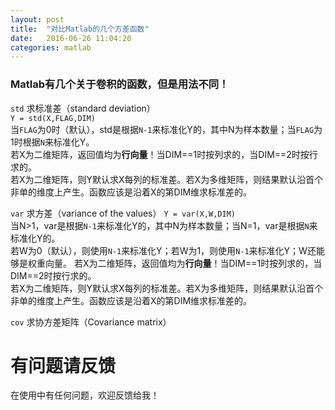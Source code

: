 ```yaml
---
layout: post
title:  "对比Matlab的几个方差函数"
date:   2016-06-26 11:04:20
categories: matlab
---
```



### Matlab有几个关于卷积的函数，但是用法不同！

`std`   求标准差（standard deviation）  
`Y = std(X,FLAG,DIM)`     
当`FLAG`为0时（默认），std是根据`N-1`来标准化Y的，其中N为样本数量；当`FLAG`为1时根据`N`来标准化Y。  
若X为二维矩阵，返回值均为**行向量**！当DIM==1时按列求的，当DIM==2时按行求的。  
若X为二维矩阵，则Y默认求X每列的标准差。若X为多维矩阵，则结果默认沿首个非单的维度上产生。函数应该是沿着X的第DIM维求标准差的。

`var`   求方差（variance of the values）
`Y = var(X,W,DIM)`  
当N>1，var是根据`N-1`来标准化Y的，其中N为样本数量；当N=1，var是根据`N`来标准化Y的。  
若W为0（默认），则使用`N-1`来标准化Y；若W为1，则使用`N-1`来标准化Y；W还能够是权重向量。
若X为二维矩阵，返回值均为**行向量**！当DIM==1时按列求的，当DIM==2时按行求的。  
若X为二维矩阵，则Y默认求X每列的标准差。若X为多维矩阵，则结果默认沿首个非单的维度上产生。函数应该是沿着X的第DIM维求标准差的。

`cov`   求协方差矩阵（Covariance matrix）





# 有问题请反馈
在使用中有任何问题，欢迎反馈给我！
